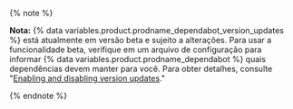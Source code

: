 {% note %}

**Nota:** {% data variables.product.prodname_dependabot_version_updates %} está atualmente em versão beta e sujeito a alterações. Para usar a funcionalidade beta, verifique em um arquivo de configuração para informar {% data variables.product.prodname_dependabot %} quais dependências devem manter para você. Para obter detalhes, consulte "[Enabling and disabling version updates](/github/administering-a-repository/enabling-and-disabling-version-updates)."

{% endnote %}
